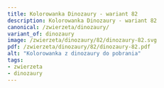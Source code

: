 ```yaml
---
title: Kolorowanka Dinozaury - wariant 82
description: Kolorowanka Dinozaury - wariant 82
canonical: /zwierzeta/dinozaury/
variant_of: dinozaury
image: /zwierzeta/dinozaury/82/dinozaury-82.svg
pdf: /zwierzeta/dinozaury/82/dinozaury-82.pdf
alt: "Kolorowanka z dinozaury do pobrania"
tags:
- zwierzeta
- dinozaury
---
```

